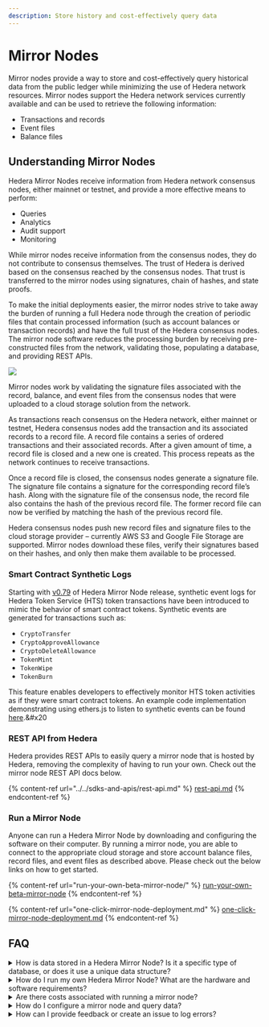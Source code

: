 ```yaml
---
description: Store history and cost-effectively query data
---
```


# Mirror Nodes

Mirror nodes provide a way to store and cost-effectively query historical data from the public ledger while minimizing the use of Hedera network resources. Mirror nodes support the Hedera network services currently available and can be used to retrieve the following information:

- Transactions and records
- Event files
- Balance files

## Understanding Mirror Nodes

Hedera Mirror Nodes receive information from Hedera network consensus nodes, either mainnet or testnet, and provide a more effective means to perform:

- Queries
- Analytics
- Audit support
- Monitoring

While mirror nodes receive information from the consensus nodes, they do not contribute to consensus themselves. The trust of Hedera is derived based on the consensus reached by the consensus nodes. That trust is transferred to the mirror nodes using signatures, chain of hashes, and state proofs.

To make the initial deployments easier, the mirror nodes strive to take away the burden of running a full Hedera node through the creation of periodic files that contain processed information (such as account balances or transaction records) and have the full trust of the Hedera consensus nodes. The mirror node software reduces the processing burden by receiving pre-constructed files from the network, validating those, populating a database, and providing REST APIs.

![](../../.gitbook/assets/betamirrornode-overview.jpg)

Mirror nodes work by validating the signature files associated with the record, balance, and event files from the consensus nodes that were uploaded to a cloud storage solution from the network.

As transactions reach consensus on the Hedera network, either mainnet or testnet, Hedera consensus nodes add the transaction and its associated records to a record file. A record file contains a series of ordered transactions and their associated records. After a given amount of time, a record file is closed and a new one is created. This process repeats as the network continues to receive transactions.

Once a record file is closed, the consensus nodes generate a signature file. The signature file contains a signature for the corresponding record file’s hash. Along with the signature file of the consensus node, the record file also contains the hash of the previous record file. The former record file can now be verified by matching the hash of the previous record file.

Hedera consensus nodes push new record files and signature files to the cloud storage provider – currently AWS S3 and Google File Storage are supported. Mirror nodes download these files, verify their signatures based on their hashes, and only then make them available to be processed.

### Smart Contract Synthetic Logs

Starting with [v0.79](../../networks/release-notes/mirror-node.md#v0.79) of Hedera Mirror Node release, synthetic event logs for Hedera Token Service (HTS) token transactions have been introduced to mimic the behavior of smart contract tokens. Synthetic events are generated for transactions such as:

- `CryptoTransfer`
- `CryptoApproveAllowance`
- `CryptoDeleteAllowance`
- `TokenMint`
- `TokenWipe`
- `TokenBurn`

This feature enables developers to effectively monitor HTS token activities as if they were smart contract tokens. An example code implementation demonstrating using ethers.js to listen to synthetic events can be found [here](https://github.com/ed-marquez/hedera-example-hts-synthetic-events-sdk-ethers).&#x20

### REST API from Hedera

Hedera provides REST APIs to easily query a mirror node that is hosted by Hedera, removing the complexity of having to run your own. Check out the mirror node REST API docs below.

{% content-ref url="../../sdks-and-apis/rest-api.md" %}
[rest-api.md](../../sdks-and-apis/rest-api.md)
{% endcontent-ref %}

### Run a Mirror Node

Anyone can run a Hedera Mirror Node by downloading and configuring the software on their computer. By running a mirror node, you are able to connect to the appropriate cloud storage and store account balance files, record files, and event files as described above. Please check out the below links on how to get started.

{% content-ref url="run-your-own-beta-mirror-node/" %}
[run-your-own-beta-mirror-node](run-your-own-beta-mirror-node/)
{% endcontent-ref %}

{% content-ref url="one-click-mirror-node-deployment.md" %}
[one-click-mirror-node-deployment.md](one-click-mirror-node-deployment.md)
{% endcontent-ref %}

## FAQ

<details>

<summary>How is data stored in a Hedera Mirror Node? Is it a specific type of database, or does it use a unique data structure?</summary>

Hedera Mirror Nodes use [PostgreSQL](../../support-and-community/glossary.md#postgresql) databases to store the transaction and event data organized in a structure that mirrors the Hedera Network. Once the mirror node receives record files from Hedera Consensus nodes, the data is validated and loaded into the database.&#x20

</details>

<details>

<summary>How do I run my own Hedera Mirror Node? What are the hardware and software requirements?</summary>

Setting up a Hedera Mirror Node involves both hardware and software components. The requirements can be found [here](run-your-own-beta-mirror-node/).

To run your mirror node, follow the steps in the "[Run Your Own Mirror Node](run-your-own-beta-mirror-node/)" guide.

</details>

<details>

<summary>Are there costs associated with running a mirror node?</summary>

No, Hedera does not charge for running a mirror node. However, there are costs associated with purchasing the hardware, internet connection, and potential cloud service fees. The hardware and software requirements can be found [here](run-your-own-beta-mirror-node/).

</details>

<details>

<summary>How do I configure a mirror node and query data?</summary>

You can configure your own Hedera Mirror Node by following the step-by-step instructions provided in the "[How to Configure a Mirror Node and Query Data](../../tutorials/more-tutorials/how-to-configure-a-mirror-node-and-query-specific-data.md)" guide. The guide provides instructions on prerequisites, node setup, configuration, and querying the node. Additionally, you can find more details about retention and transaction and entity filtering in the guide.

</details>

<details>

<summary>How can I provide feedback or create an issue to log errors?</summary>

To provide feedback or log errors, please refer to the [Contributing Guide](../../support-and-community/contributing-guide.md) and submit an issue in the Hedera Docs [GitHub repository](https://github.com/hashgraph/hedera-json-rpc-relay/issues).

</details>
